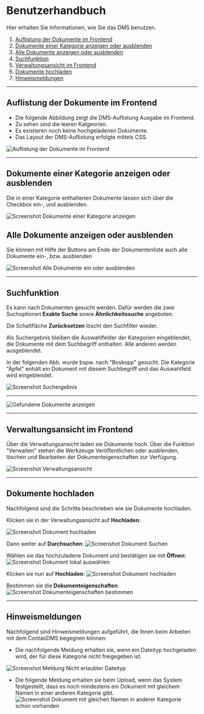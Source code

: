 # Benutzerhandbuch

Hier erhalten Sie Informationen, wie Sie das DMS benutzen.

1. [Auflistung der Dokumente im Frontend](#auflistung-der-dokumente-im-frontend)
2. [Dokumente einer Kategorie anzeigen oder ausblenden](#dokumente-einer-kategorie-anzeigen-oder-ausblenden)
3. [Alle Dokumente anzeigen oder ausblenden](#alle-dukumente-anzeigen-oder-ausblenden)
4. [Suchfunktion](#suchfunktion)
5. [Verwaltungsansicht im Frontend](#verwaltungsansicht-im-frontend)
6. [Dokumente hochladen](#dokumente-hochladen)
7. [Hinweismeldungen](#hinweismeldungen)
   
---

## Auflistung der Dokumente im Frontend

* Die folgende Abbildung zeigt die DMS-Auflistung Ausgabe im Frontend. 
* Zu sehen sind die leeren Katgeorien. 
* Es existieren noch keine hochgeladenen Dokumente.
* Das Layout der DMS-Auflistung erfolgte mittels CSS.

![Auflistung der Dokumente im Frontend](documents_frontend_dms_listing.png)

---

## Dokumente einer Kategorie anzeigen oder ausblenden

Die in einer Kategorie enthaltenen Dokumente lassen sich über die Checkbox ein-, und ausblenden. 

![Screenshot Dokumente einer Kategorie anzeigen](screenshot_frontend_dms_listing_view_documents_in_selected_category.png)


## Alle Dokumente anzeigen oder ausblenden

Sie können mit Hilfe der Buttons am Ende der Dokumentenliste auch alle Dokumente ein-, bzw. ausblenden

![Screenshot Alle Dokumente ein oder ausblenden](screenshot_frontend_dms_listing_view_all_or_hide_all_documents.png)

---

## Suchfunktion

Es kann nach Dokumenten gesucht werden. Dafür werden die zwei Suchoptionen **Exakte Suche** sowie **Ähnlichkeitssuche** angeboten.

Die Schaltfläche **Zurücksetzen** löscht den Suchfilter wieder.

Als Suchergebnis bleiben die Auswahlfelder der Kategorien eingeblendet, die Dokumente mit dem Suchbegriff enthalten. Alle anderen werden ausgeblendet. 

In der folgenden Abb. wurde bspw. nach "Boskopp" gesucht. Die Kategorie "Äpfel" enhält ein Dokument mit diesem Suchbegriff und das Auswahlfeld wird eingeblendet.

![Screenshot Suchergebnis](screenshot_frontend_dms_listing_searching_documents.png)

---

![Gefundene Dokumente anzeigen](screenshot_frontend_dms_listing_searching_documents_view_documents.png)

---
## Verwaltungsansicht im Frontend
Über die Verwaltungsansicht laden sie Dokumente hoch. Über die Funktion "Verwalten" stehen die Werkzeuge Veröffentlichen oder ausblenden, löschen und Bearbeiten der Dokumenteigenschaften zur Verfügung.

![Screenshot Verwaltungsansicht](screenshot_frontend_dms_management.png)

---

## Dokumente hochladen
Nachfolgend sind die Schritte beschrieben wie sie Dokumente hochladen.

Klicken sie in der Verwaltungsansicht auf **Hochladen**:

![Screenshot Dokument hochladen](screenshot_frontend_dms_management_document_upload.png)

Dann weiter auf **Durchsuchen**:
![Screenshot Dokument Suchen](screenshot_frontend_dms_management_search_upload_document.png)

Wählen sie das hochzuladene Dokument und bestätigen sie mit **Öffnen**:
![Screenshot Dokument lokal auswählen](/manual/de/user/screenshot_frontend_dms_management_search_upload_document_select.png)

Klicken sie nun auf **Hochladen**:
![Screenshot Dokument hochladen](screenshot_frontend_dms_management_upload.png)

Bestimmen sie die **Dokumenteigenschaften**:
![Screenshot Dokumenteigenschaften bestimmen](screenshot_frontend_dms_management_upload_document_description.png)

---

## Hinweismeldungen
Nachfolgend sind Hinweismeldungen aufgeführt, die Ihnen beim Arbeiten mit dem ContaoDMS begegnen können:

* Die nachfolgende Meldung erhalten sie, wenn ein Dateityp hochgeladen wird, der für diese Kategorie nicht freigegeben ist. 

![Screenshot Meldung Nicht erlaubter Dateityp](screenshot_frontend_dms_management_message_forbidden_datatyp.png)

* Die folgende Meldung erhalten sie beim Upload, wenn das System festgestellt, dass es noch mindestens ein Dokument mit gleichem Namen in einer anderen Kategorie gibt. 
![Screenshot Dokument mit gleichen Namen in anderer Kategorie schon vorhanden](screenshot_frontend_dms_management_several_document_versions.png)
